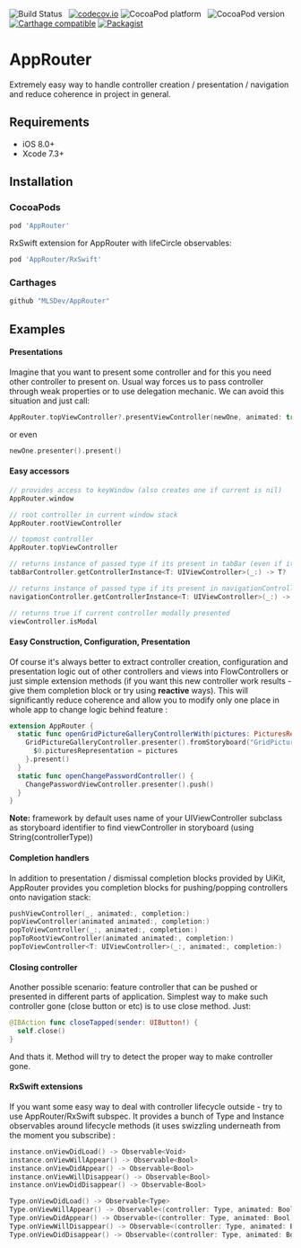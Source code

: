 ![Build Status](https://travis-ci.org/MLSDev/AppRouter.svg?branch=master) &nbsp;
[![codecov.io](http://codecov.io/github/MLSDev/AppRouter/coverage.svg?branch=master)](http://codecov.io/github/MLSDev/AppRouter?branch=master)
![CocoaPod platform](https://cocoapod-badges.herokuapp.com/p/AppRouter/badge.png) &nbsp;
![CocoaPod version](https://cocoapod-badges.herokuapp.com/v/AppRouter/badge.png) &nbsp;
[![Carthage compatible](https://img.shields.io/badge/Carthage-compatible-brightgreen.svg)](https://github.com/Carthage/Carthage)
[![Packagist](https://img.shields.io/badge/license-MIT-blue.svg)]()

# AppRouter

Extremely easy way to handle controller creation / presentation / navigation and reduce coherence in project in general.

## Requirements

- iOS 8.0+
- Xcode 7.3+

## Installation

### CocoaPods

```ruby
pod 'AppRouter'
```

RxSwift extension for AppRouter with lifeCircle observables:

```ruby
pod 'AppRouter/RxSwift'
```

### Carthages

```ruby
github "MLSDev/AppRouter"
```

## Examples

#### Presentations

Imagine that you want to present some controller and for this you need other controller to present on. Usual way forces us to pass controller through weak properties or to use delegation mechanic. We can avoid this situation and just call:

```swift
AppRouter.topViewController?.presentViewController(newOne, animated: true, completion: nil)
```  
or even
```swift
newOne.presenter().present()
```

#### Easy accessors
```swift
// provides access to keyWindow (also creates one if current is nil)
AppRouter.window

// root controller in current window stack
AppRouter.rootViewController

// topmost controller
AppRouter.topViewController

// returns instance of passed type if its present in tabBar (even if it's embedded in navigationController)
tabBarController.getControllerInstance<T: UIViewController>(_:) -> T?

// returns instance of passed type if its present in navigationController
navigationController.getControllerInstance<T: UIViewController>(_:) -> T?

// returns true if current controller modally presented
viewController.isModal
```

#### Easy Construction, Configuration, Presentation

Of course it's always better to extract controller creation, configuration and presentation logic out of other controllers and views into FlowControllers or just simple extension methods (if you want this new controller work results - give them completion block or try using **reactive** ways). This will significantly reduce coherence and allow you to modify only one place in whole app to change logic behind feature :

```swift
extension AppRouter {
  static func openGridPictureGalleryControllerWith(pictures: PicturesRepresentation) {
    GridPictureGalleryController.presenter().fromStoryboard("GridPictureGallery").embedInNavigation().configure{
      $0.picturesRepresentation = pictures
    }.present()
  }
  static func openChangePasswordController() {
    ChangePasswordViewController.presenter().push()
  }
}
```

**Note:** framework by default uses name of your UIViewController subclass as storyboard identifier to find viewController in storyboard (using String(controllerType))

#### Completion handlers

In addition to presentation / dismissal completion blocks provided by UiKit, AppRouter provides you completion blocks for pushing/popping controllers onto navigation stack:

```swift
pushViewController(_, animated:, completion:)
popViewController(animated animated:, completion:)
popToViewController(_:, animated:, completion:)
popToRootViewController(animated animated:, completion:)
popToViewController<T: UIViewController>(_:, animated:, completion:)
```

#### Closing controller

Another possible scenario: feature controller that can be pushed or presented in different parts of application. Simplest way to make such controller gone (close button or etc) is to use close method. Just:
```swift
@IBAction func closeTapped(sender: UIButton!) {
  self.close()
}
```
And thats it. Method will try to detect the proper way to make controller gone.

#### RxSwift extensions

If you want some easy way to deal with controller lifecycle outside - try to use AppRouter/RxSwift subspec. It provides a bunch of Type and Instance observables around lifecycle methods (it uses swizzling underneath from the moment you subscribe) :

```swift
instance.onViewDidLoad() -> Observable<Void>
instance.onViewWillAppear() -> Observable<Bool>
instance.onViewDidAppear() -> Observable<Bool>
instance.onViewWillDisappear() -> Observable<Bool>
instance.onViewDidDisappear() -> Observable<Bool>

Type.onViewDidLoad() -> Observable<Type>
Type.onViewWillAppear() -> Observable<(controller: Type, animated: Bool)>
Type.onViewDidAppear() -> Observable<(controller: Type, animated: Bool)>
Type.onViewWillDisappear() -> Observable<(controller: Type, animated: Bool)>
Type.onViewDidDisappear() -> Observable<(controller: Type, animated: Bool)>
```
